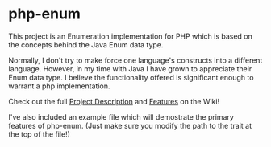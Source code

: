 php-enum
=======

This project is an Enumeration implementation for PHP which is based on the concepts behind the Java Enum data type.

Normally, I don't try to make force one language's constructs into a different language. However, in my time with Java I have grown to appreciate their Enum data type. I believe the functionality offered is significant enough to warrant a php implementation.

Check out the full [Project Description](https://github.com/crussell52/php-enum/wiki/Description) and [Features](https://github.com/crussell52/php-enum/wiki/Features) on the Wiki!


I've also included an example file which will demostrate the primary features of php-enum. (Just make sure you modify the path to the trait at the top of the file!)
